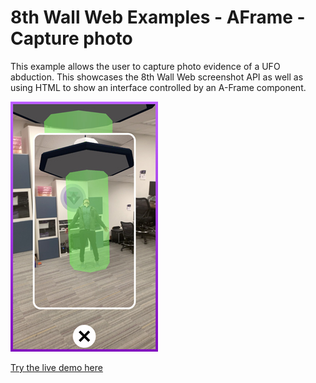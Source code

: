 # 8th Wall Web Examples - AFrame - Capture photo

This example allows the user to capture photo evidence of a UFO abduction. This showcases the 8th Wall Web screenshot API as well as using HTML to show an interface controlled by an A-Frame component.

![capture-screenshot](../../../images/screenshot-capture.jpg)

[Try the live demo here](https://templates.8thwall.app/capturephoto-aframe)
